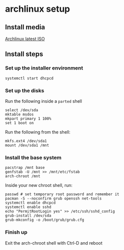 archlinux setup
===============

## Install media

[Archlinux latest ISO](https://www.archlinux.org/download/)

## Install steps

### Set up the installer environment

```
systemctl start dhcpcd
```

### Set up the disks

Run the following inside a `parted` shell

```
select /dev/sda
mktable msdos
mkpart primary 1 100%
set 1 boot on
```
Run the following from the shell:

```
mkfs.ext4 /dev/sda1
mount /dev/sda1 /mnt
```

### Install the base system

```
pacstrap /mnt base
genfstab -U /mnt >> /mnt/etc/fstab
arch-chroot /mnt
```

Inside your new chroot shell, run:

```
passwd # set temporary root password and remember it
pacman -S --noconfirm grub openssh net-tools
systemctl enable dhcpcd
systemctl enable sshd
echo "PermitRootLogin yes" >> /etc/ssh/sshd_config
grub-install /dev/sda
grub-mkconfig -o /boot/grub/grub.cfg
```

### Finish up

Exit the arch-chroot shell with Ctrl-D and reboot

